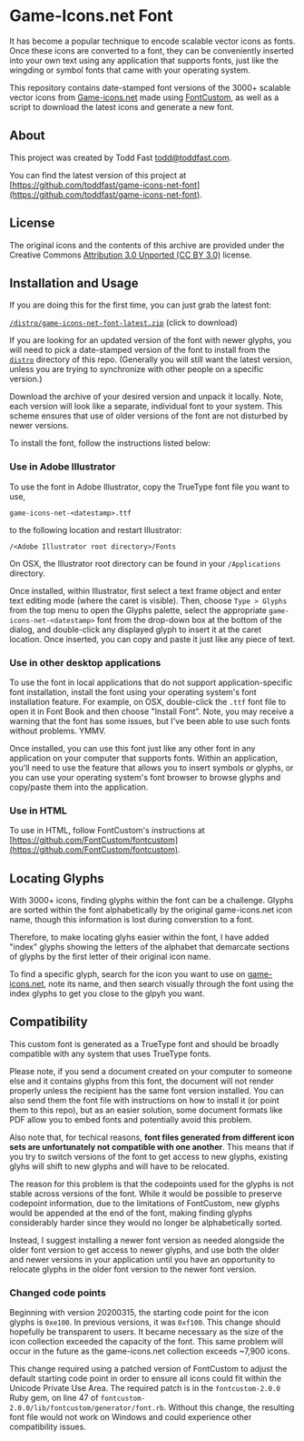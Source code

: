 # Game-Icons.net Font

It has become a popular technique to encode scalable vector icons as fonts. Once these icons are converted to a font, they can be conveniently inserted into your own text using any application that supports fonts, just like the wingding or symbol fonts that came with your operating system.

This repository contains date-stamped font versions of the 3000+ scalable vector icons from [Game-icons.net](http://game-icons.net) made using [FontCustom](https://github.com/FontCustom/fontcustom), as well as a script to download the latest icons and generate a new font.

## About

This project was created by Todd Fast <todd@toddfast.com>.

You can find the latest version of this project at [https://github.com/toddfast/game-icons-net-font](https://github.com/toddfast/game-icons-net-font).

## License

The original icons and the contents of this archive are provided under the Creative Commons [Attribution 3.0 Unported (CC BY 3.0)](https://creativecommons.org/licenses/by/3.0/) license.

## Installation and Usage

If you are doing this for the first time, you can just grab the latest font:

[`/distro/game-icons-net-font-latest.zip`](https://github.com/toddfast/game-icons-net-font/raw/master/distro/game-icons-net-font-latest.zip) (click to download)

If you are looking for an updated version of the font with newer glyphs, you will need to pick a date-stamped version of the font to install from the [`distro`](https://github.com/toddfast/game-icons-net-font/tree/master/distro) directory of this repo. (Generally you will still want the latest version, unless you are trying to synchronize with other people on a specific version.)

Download the archive of your desired version and unpack it locally. Note, each version will look like a separate, individual font to your system. This scheme ensures that use of older versions of the font are not disturbed by newer versions.

To install the font, follow the instructions listed below:

### Use in Adobe Illustrator

To use the font in Adobe Illustrator, copy the TrueType font file you want to use,

    game-icons-net-<datestamp>.ttf

to the following location and restart Illustrator:

	/<Adobe Illustrator root directory>/Fonts

On OSX, the Illustrator root directory can be found in your `/Applications` directory.

Once installed, within Illustrator, first select a text frame object and enter text editing mode (where the caret is visible). Then, choose `Type > Glyphs` from the top menu to open the Glyphs palette, select the appropriate `game-icons-net-<datestamp>` font from the drop-down box at the bottom of the dialog, and double-click any displayed glyph to insert it at the caret location. Once inserted, you can copy and paste it just like any piece of text.

### Use in other desktop applications

To use the font in local applications that do not support application-specific font installation, install the font using your operating system's font installation feature. For example, on OSX, double-click the `.ttf` font file to open it in Font Book and then choose "Install Font". Note, you may receive a warning that the font has some issues, but I've been able to use such fonts without problems. YMMV.

Once installed, you can use this font just like any other font in any application on your computer that supports fonts. Within an application, you'll need to use the feature that allows you to insert symbols or glyphs, or you can use your operating system's font browser to browse glyphs and copy/paste them into the application.

### Use in HTML

To use in HTML, follow FontCustom's instructions at [https://github.com/FontCustom/fontcustom](https://github.com/FontCustom/fontcustom).

## Locating Glyphs

With 3000+ icons, finding glyphs within the font can be a challenge. Glyphs are sorted within the font alphabetically by the original game-icons.net icon name, though this information is lost during converstion to a font.

Therefore, to make locating glyhs easier within the font, I have added "index" glyphs showing the letters of the alphabet that demarcate sections of glyphs by the first letter of their original icon name.

To find a specific glyph, search for the icon you want to use on [game-icons.net](game-icons.net), note its name, and then search visually through the font using the index glyphs to get you close to the glpyh you want.

## Compatibility

This custom font is generated as a TrueType font and should be broadly compatible with any system that uses TrueType fonts.

Please note, if you send a document created on your computer to someone else and it contains glyphs from this font, the document will not render properly unless the recipient has the same font version installed. You can also send them the font file with instructions on how to install it (or point them to this repo), but as an easier solution, some document formats like PDF allow you to embed fonts and potentially avoid this problem.

Also note that, for techical reasons, **font files generated from different icon sets are unfortunately not compatible with one another**. This means that if you try to switch versions of the font to get access to new glyphs, existing glyhs will shift to new glyphs and will have to be relocated.

The reason for this problem is that the codepoints used for the glyphs is not stable across versions of the font. While it would be possible to preserve codepoint information, due to the limitations of FontCustom, new glyphs would be appended at the end of the font, making finding glyphs considerably harder since they would no longer be alphabetically sorted.

Instead, I suggest installing a newer font version as needed alongside the older font version to get access to newer glyphs, and use both the older and newer versions in your application until you have an opportunity to relocate glyphs in the older font version to the newer font version.

### Changed code points

Beginning with version 20200315, the starting code point for the icon glyphs is `0xe100`. In previous versions, it was `0xf100`. This change should hopefully be transparent to users. It became necessary as the size of the icon collection exceeded the capacity of the font. This same problem will occur in the future as the game-icons.net collection exceeds ~7,900 icons.

This change required using a patched version of FontCustom to adjust the default starting code point in order to ensure all icons could fit within the Unicode Private Use Area. The required patch is in the `fontcustom-2.0.0` Ruby gem, on line 47 of `fontcustom-2.0.0/lib/fontcustom/generator/font.rb`. Without this change, the resulting font file would not work on Windows and could experience other compatibility issues.